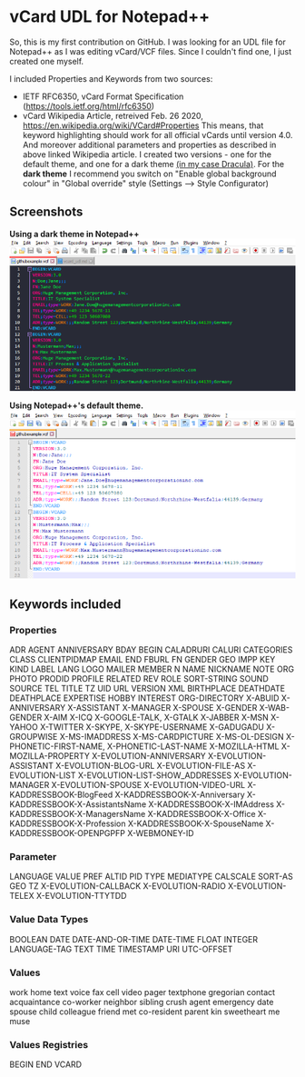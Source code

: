 # vCard UDL for Notepad++

So, this is my first contribution on GitHub. 
I was looking for an UDL file for Notepad++ as I was editing vCard/VCF files. 
Since I couldn't find one, I just created one myself. 

I included Properties and Keywords from two sources:
* IETF RFC6350, vCard Format Specification (https://tools.ietf.org/html/rfc6350)
* vCard Wikipedia Article, retreived Feb. 26 2020, https://en.wikipedia.org/wiki/VCard#Properties
This means, that keyword highlighting should work for all official vCards until version 4.0. And moreover additional parameters and properties as described in above linked Wikipedia article.
I created two versions - one for the default theme, and one for a dark theme [(in my case Dracula)](https://github.com/dracula/notepad-plus-plus). 
For the __dark theme__ I recommend you switch on "Enable global background colour" in "Global override" style (Settings --> Style Configurator)

## Screenshots
__Using a dark theme in Notepad++__
![Screenshot dark UDL](./screenshot_vcard_dark.png)

__Using Notepad++'s default theme.__
![Screenshot default UDL](./screenshot_vcard_default.png)

## Keywords included
### Properties
ADR AGENT ANNIVERSARY BDAY BEGIN CALADRURI CALURI CATEGORIES CLASS CLIENTPIDMAP EMAIL END FBURL FN GENDER GEO IMPP KEY KIND LABEL LANG LOGO MAILER MEMBER N NAME NICKNAME NOTE ORG PHOTO PRODID PROFILE RELATED REV ROLE SORT-STRING SOUND SOURCE TEL TITLE TZ UID URL VERSION XML BIRTHPLACE DEATHDATE DEATHPLACE EXPERTISE HOBBY INTEREST ORG-DIRECTORY X-ABUID X-ANNIVERSARY X-ASSISTANT X-MANAGER X-SPOUSE X-GENDER X-WAB-GENDER X-AIM X-ICQ X-GOOGLE-TALK, X-GTALK X-JABBER X-MSN X-YAHOO X-TWITTER X-SKYPE, X-SKYPE-USERNAME X-GADUGADU X-GROUPWISE X-MS-IMADDRESS X-MS-CARDPICTURE X-MS-OL-DESIGN X-PHONETIC-FIRST-NAME, X-PHONETIC-LAST-NAME X-MOZILLA-HTML X-MOZILLA-PROPERTY X-EVOLUTION-ANNIVERSARY X-EVOLUTION-ASSISTANT X-EVOLUTION-BLOG-URL X-EVOLUTION-FILE-AS X-EVOLUTION-LIST X-EVOLUTION-LIST-SHOW_ADDRESSES X-EVOLUTION-MANAGER X-EVOLUTION-SPOUSE X-EVOLUTION-VIDEO-URL X-KADDRESSBOOK-BlogFeed X-KADDRESSBOOK-X-Anniversary X-KADDRESSBOOK-X-AssistantsName X-KADDRESSBOOK-X-IMAddress X-KADDRESSBOOK-X-ManagersName X-KADDRESSBOOK-X-Office X-KADDRESSBOOK-X-Profession X-KADDRESSBOOK-X-SpouseName X-KADDRESSBOOK-OPENPGPFP X-WEBMONEY-ID

### Parameter
LANGUAGE VALUE PREF ALTID PID TYPE MEDIATYPE CALSCALE SORT-AS GEO TZ X-EVOLUTION-CALLBACK X-EVOLUTION-RADIO X-EVOLUTION-TELEX X-EVOLUTION-TTYTDD

### Value Data Types
BOOLEAN DATE DATE-AND-OR-TIME DATE-TIME FLOAT INTEGER LANGUAGE-TAG TEXT TIME TIMESTAMP URI UTC-OFFSET

### Values
work home text voice fax cell video pager textphone gregorian contact acquaintance co-worker neighbor sibling crush agent emergency date spouse child colleague friend met co-resident parent kin sweetheart me muse 

### Values Registries
BEGIN END VCARD

